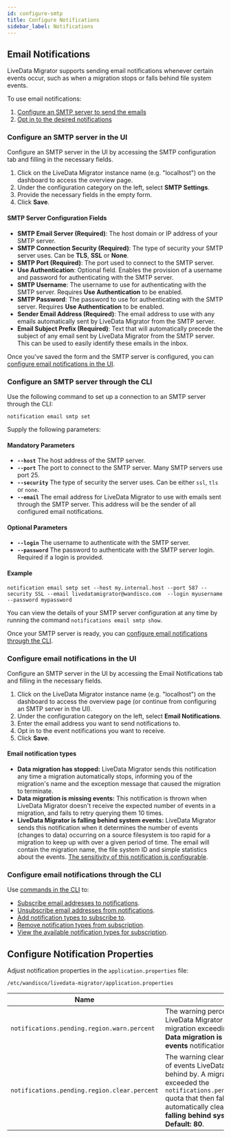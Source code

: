 ```yaml
---
id: configure-smtp
title: Configure Notifications
sidebar_label: Notifications
---
```


## Email Notifications

LiveData Migrator supports sending email notifications whenever certain events occur, such as when a migration stops or falls behind file system events.

To use email notifications:

1. [Configure an SMTP server to send the emails](#configure-an-smtp-server)
1. [Opt in to the desired notifications](#opt-in-to-email-notifications)

### Configure an SMTP server in the UI

Configure an SMTP server in the UI by accessing the SMTP configuration tab and filling in the necessary fields.

1. Click on the LiveData Migrator instance name (e.g. "localhost") on the dashboard to access the overview page.
1. Under the configuration category on the left, select **SMTP Settings**.
1. Provide the necessary fields in the empty form.
1. Click **Save**.

#### SMTP Server Configuration Fields

* **SMTP Email Server (Required)**: The host domain or IP address of your SMTP server.
* **SMTP Connection Security (Required)**: The type of security your SMTP server uses. Can be **TLS**, **SSL** or **None**.
* **SMTP Port (Required)**: The port used to connect to the SMTP server.
* **Use Authentication**: Optional field. Enables the provision of a username and password for authenticating with the SMTP server.
* **SMTP Username**: The username to use for authenticating with the SMTP server. Requires **Use Authentication** to be enabled.
* **SMTP Password**: The password to use for authenticating with the SMTP server. Requires **Use Authentication** to be enabled.
* **Sender Email Address (Required)**: The email address to use with any emails automatically sent by LiveData Migrator from the SMTP server.
* **Email Subject Prefix (Required)**: Text that will automatically precede the subject of any email sent by LiveData Migrator from the SMTP server. This can be used to easily identify these emails in the inbox.

Once you've saved the form and the SMTP server is configured, you can [configure email notifications in the UI](#configure-email-notifications-in-the-ui).

### Configure an SMTP server through the CLI

Use the following command to set up a connection to an SMTP server through the CLI:

```
notification email smtp set
```

Supply the following parameters:

#### Mandatory Parameters

* **`--host`** The host address of the SMTP server.
* **`--port`** The port to connect to the SMTP server. Many SMTP servers use port 25.
* **`--security`** The type of security the server uses. Can be either `ssl`, `tls` or `none`.
* **`--email`** The email address for LiveData Migrator to use with emails sent through the SMTP server. This address will be the sender of all configured email notifications.

#### Optional Parameters

* **`--login`** The username to authenticate with the SMTP server.
* **`--password`** The password to authenticate with the SMTP server login. Required if a login is provided.

#### Example

```text
notification email smtp set --host my.internal.host --port 587 --security SSL --email livedatamigrator@wandisco.com  --login myusername --password mypassword
```

You can view the details of your SMTP server configuration at any time by running the command `notifications email smtp show`.

Once your SMTP server is ready, you can [configure email notifications through the CLI](#configure-email-notifications-through-the-cli).

### Configure email notifications in the UI

Configure an SMTP server in the UI by accessing the Email Notifications tab and filling in the necessary fields.

1. Click on the LiveData Migrator instance name (e.g. "localhost") on the dashboard to access the overview page (or continue from configuring an SMTP server in the UI).
1. Under the configuration category on the left, select **Email Notifications**.
1. Enter the email address you want to send notifications to.
1. Opt in to the event notifications you want to receive.
1. Click **Save**.

#### Email notification types

* **Data migration has stopped:** LiveData Migrator sends this notification any time a migration automatically stops, informing you of the migration's name and the exception message that caused the migration to terminate.
* **Data migration is missing events:** This notification is thrown when LiveData Migrator doesn't receive the expected number of events in a migration, and fails to retry querying them 10 times.
* **LiveData Migrator is falling behind system events:** LiveData Migrator sends this notification when it determines the number of events (changes to data) occurring on a source filesystem is too rapid for a migration to keep up with over a given period of time. The email will contain the migration name, the file system ID and simple statistics about the events. [The sensitivity of this notification is configurable](#configure-notification-properties).

### Configure email notifications through the CLI

Use [commands in the CLI](./command-reference.md#notification-commands) to:

* [Subscribe email addresses to notifications](./command-reference.md#notification-email-addresses-add).
* [Unsubscribe email addresses from notifications](./command-reference.md#notification-email-addresses-remove).
* [Add notification types to subscribe to](./command-reference.md#notification-email-types-add).
* [Remove notification types from subscription](./command-reference.md#notification-email-types-remove).
* [View the available notification types for subscription](./command-reference.md#notification-email-types-show).


## Configure Notification Properties

Adjust notification properties in the `application.properties` file:

```text
/etc/wandisco/livedata-migrator/application.properties
```

| Name | Details |
| --- | --- |
| `notifications.pending.region.warn.percent` | The warning percentage threshold of events LiveData Migrator has fallen behind by. A migration exceeding this quota triggers the **Data migration is falling behind system events** notification. **Default: 90**. |
| `notifications.pending.region.clear.percent` | The warning clearing percentage threshold of events LiveData Migrator has fallen behind by. A migration that previously exceeded the `notifications.pending.region.warn.percent` quota that then falls below this value will automatically clear its **Data migration is falling behind system events** notification. **Default: 80**. |
